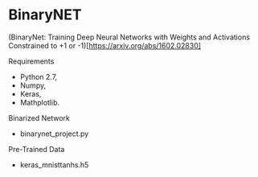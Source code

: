 # BinaryNET

(BinaryNet: Training Deep Neural Networks with Weights and Activations Constrained to +1 or -1)[https://arxiv.org/abs/1602.02830]


Requirements

* Python 2.7, 
* Numpy,
* Keras,
* Mathplotlib.

Binarized Network

* binarynet_project.py

Pre-Trained Data

* keras_mnisttanhs.h5
